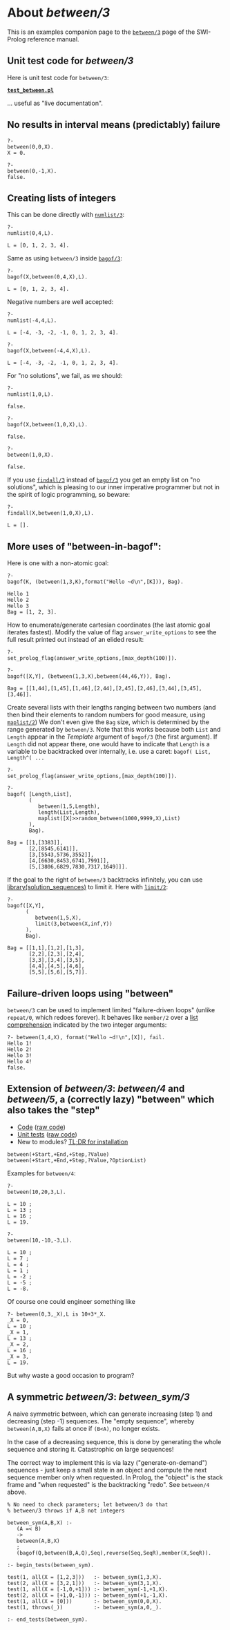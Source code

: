 # About _between/3_

This is an examples companion page to the [`between/3`](https://eu.swi-prolog.org/pldoc/doc_for?object=between/3) page of the SWI-Prolog reference manual.

## Unit test code for _between/3_

Here is unit test code for `between/3`: 

**[`test_between.pl`](code/test_between.pl)**

... useful as "live documentation".

## No results in interval means (predictably) failure

```
?- 
between(0,0,X).
X = 0.

?- 
between(0,-1,X).
false.
```

## Creating lists of integers

This can be done directly with [`numlist/3`](https://eu.swi-prolog.org/pldoc/doc_for?object=numlist/3):

```
?- 
numlist(0,4,L).

L = [0, 1, 2, 3, 4].
```

Same as using `between/3` inside [`bagof/3`](https://eu.swi-prolog.org/pldoc/doc_for?object=bagof/3):

```
?- 
bagof(X,between(0,4,X),L).

L = [0, 1, 2, 3, 4].
```

Negative numbers are well accepted:

```
?- 
numlist(-4,4,L).

L = [-4, -3, -2, -1, 0, 1, 2, 3, 4].

?- 
bagof(X,between(-4,4,X),L).

L = [-4, -3, -2, -1, 0, 1, 2, 3, 4].
```

For "no solutions", we fail, as we should:

```
?- 
numlist(1,0,L).

false.

?- 
bagof(X,between(1,0,X),L).

false.

?- 
between(1,0,X).

false.
```

If you use [`findall/3`](https://eu.swi-prolog.org/pldoc/doc_for?object=findall/3) instead of
[`bagof/3`](https://eu.swi-prolog.org/pldoc/doc_for?object=bagof/3)
you get an empty list on "no solutions", which is pleasing
to our inner imperative programmer but not in the spirit of logic programming, so beware:

```
?- 
findall(X,between(1,0,X),L).

L = [].
```

## More uses of "between-in-bagof":

Here is one with a non-atomic goal:

```
?- 
bagof(K, (between(1,3,K),format("Hello ~d\n",[K])), Bag).

Hello 1
Hello 2
Hello 3
Bag = [1, 2, 3].
```

How to enumerate/generate cartesian coordinates (the last atomic goal iterates fastest).
Modify the value of flag `answer_write_options` to see the full result printed out instead of an elided result:

```
?- 
set_prolog_flag(answer_write_options,[max_depth(100)]).

?- 
bagof([X,Y], (between(1,3,X),between(44,46,Y)), Bag).

Bag = [[1,44],[1,45],[1,46],[2,44],[2,45],[2,46],[3,44],[3,45],[3,46]].
```

Create several lists with their lengths ranging between two numbers 
(and then bind their elements to random numbers for good measure, using 
[`maplist/2`](https://eu.swi-prolog.org/pldoc/doc_for?object=maplist/2))
We don't even give the `Bag` size, which is determined by the range generated by `between/3`.
Note that this works because both `List` and `Length` appear in the _Template_ argument
of `bagof/3` (the first argument). If `Length` did not appear there, one would have to
indicate that `Length` is a variable to be backtracked over internally, i.e. use a caret: `bagof( List, Length^( ...`

```
?- 
set_prolog_flag(answer_write_options,[max_depth(100)]).

?-
bagof( [Length,List], 
       (
          between(1,5,Length),
          length(List,Length),
          maplist([X]>>random_between(1000,9999,X),List)
       ),
       Bag).       

Bag = [[1,[3383]],
       [2,[8545,6141]],
       [3,[5543,5736,3552]],
       [4,[6630,8453,6741,7991]],
       [5,[3806,6829,7830,7317,1649]]].
```

If the goal to the right of `between/3` backtracks infinitely, 
you can use [library(solution_sequences)](https://eu.swi-prolog.org/pldoc/man?section=solutionsequences) 
to limit it. Here with [`limit/2`](https://eu.swi-prolog.org/pldoc/doc_for?object=limit/2):

```
?- 
bagof([X,Y],
      (
         between(1,5,X),
         limit(3,between(X,inf,Y))
      ),
      Bag). 
      
Bag = [[1,1],[1,2],[1,3],
       [2,2],[2,3],[2,4],
       [3,3],[3,4],[3,5],
       [4,4],[4,5],[4,6],
       [5,5],[5,6],[5,7]].
```

## Failure-driven loops using "between"

`between/3` can be used to implement limited "failure-driven loops" 
(unlike `repeat/0`, which redoes forever). It behaves like 
`member/2` over a [list comprehension](https://en.wikipedia.org/wiki/List_comprehension) indicated by the two integer arguments:

```
?- between(1,4,X), format("Hello ~d!\n",[X]), fail.
Hello 1!
Hello 2!
Hello 3!
Hello 4!
false.
```

## Extension of _between/3_: _between/4_ and _between/5_, a (correctly lazy) "between" which also takes the "step"

   - [Code](/code/heavycarbon/utils/between_with_step.pl) ([raw code](https://raw.githubusercontent.com/dtonhofer/prolog_notes/master/code/heavycarbon/utils/between_with_step.pl))
   - [Unit tests](/code/heavycarbon/utils/between_with_step.plt) ([raw code](https://raw.githubusercontent.com/dtonhofer/prolog_notes/master/code/heavycarbon/utils/between_with_step.plt))
   - New to modules? [TL;DR for installation](/code/heavycarbon/utils/TLDR_between_with_step.txt)

```
between(+Start,+End,+Step,?Value)
between(+Start,+End,+Step,?Value,?OptionList)
```

Examples for `between/4`:

```
?- 
between(10,20,3,L).

L = 10 ;
L = 13 ;
L = 16 ;
L = 19.

?- 
between(10,-10,-3,L).

L = 10 ;
L = 7 ;
L = 4 ;
L = 1 ;
L = -2 ;
L = -5 ;
L = -8.
```

Of course one could engineer something like

```
?- between(0,3,_X),L is 10+3*_X.
_X = 0,
L = 10 ;
_X = 1,
L = 13 ;
_X = 2,
L = 16 ;
_X = 3,
L = 19.
```

But why waste a good occasion to program?

## A symmetric _between/3_: _between_sym/3_

A naive symmetric between, which can generate increasing (step 1)
and decreasing (step -1) sequences. The "empty sequence", whereby
`between(A,B,X)` fails at once if `(B<A)`, no longer exists.

In the case of a decreasing sequence, this is done by generating 
the whole sequence and storing it. Catastrophic on large sequences!

The correct way to implement this is via lazy ("generate-on-demand") 
sequences - just keep a small state in an object and compute the 
next sequence member only when requested. In Prolog, the "object" 
is the stack frame and "when requested" is the backtracking "redo".
See `between/4` above.

```
% No need to check parameters; let between/3 do that
% between/3 throws if A,B not integers

between_sym(A,B,X) :-
   (A =< B)
   ->    
   between(A,B,X)
   ;
   (bagof(Q,between(B,A,Q),Seq),reverse(Seq,SeqR),member(X,SeqR)).
   
:- begin_tests(between_sym).

test(1, all(X = [1,2,3]))   :- between_sym(1,3,X).
test(2, all(X = [3,2,1]))   :- between_sym(3,1,X).
test(1, all(X = [-1,0,+1])) :- between_sym(-1,+1,X).
test(2, all(X = [+1,0,-1])) :- between_sym(+1,-1,X).
test(1, all(X = [0]))       :- between_sym(0,0,X).
test(1, throws(_))          :- between_sym(a,0,_).

:- end_tests(between_sym).
```
